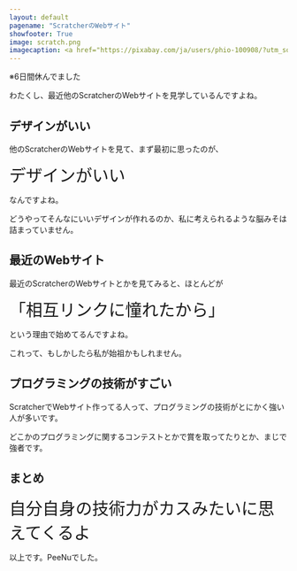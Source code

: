 ```yaml
---
layout: default
pagename: "ScratcherのWebサイト"
showfooter: True
image: scratch.png
imagecaption: <a href="https://pixabay.com/ja/users/phio-100908/?utm_source=link-attribution&amp;utm_medium=referral&amp;utm_campaign=image&amp;utm_content=228999">Philipp Ruch</a>による<a href="https://pixabay.com/ja/?utm_source=link-attribution&amp;utm_medium=referral&amp;utm_campaign=image&amp;utm_content=228999">Pixabay</a>からの画像
---
```


※6日間休んでました

わたくし、最近他のScratcherのWebサイトを見学しているんですよね。

## デザインがいい

他のScratcherのWebサイトを見て、まず最初に思ったのが、

<div style="font-size:30px;">デザインがいい</div>

なんですよね。

どうやってそんなにいいデザインが作れるのか、私に考えられるような脳みそは詰まっていません。

## 最近のWebサイト

最近のScratcherのWebサイトとかを見てみると、ほとんどが

<div style="font-size:30px;">「相互リンクに憧れたから」</div>

という理由で始めてるんですよね。

これって、もしかしたら私が始祖かもしれません。

## プログラミングの技術がすごい

ScratcherでWebサイト作ってる人って、プログラミングの技術がとにかく強い人が多いです。

どこかのプログラミングに関するコンテストとかで賞を取ってたりとか、まじで強者です。

## まとめ

<div style="font-size:30px;">自分自身の技術力がカスみたいに思えてくるよ</div>

以上です。PeeNuでした。

